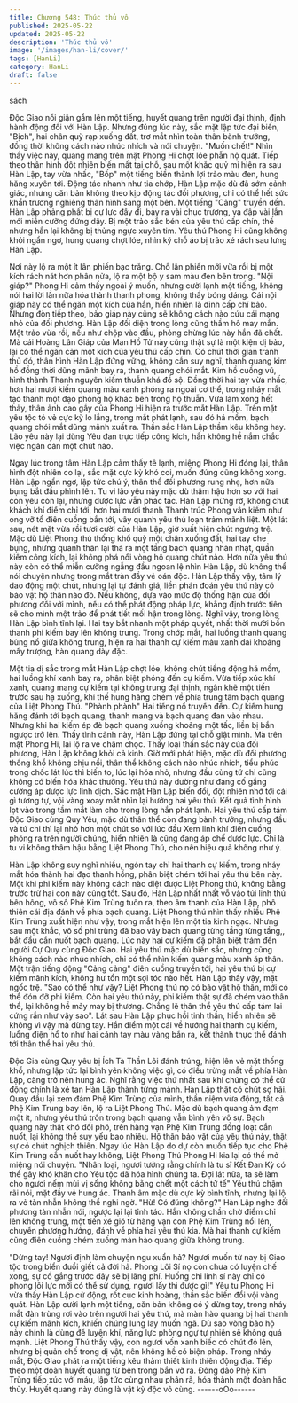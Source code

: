 ```yaml
---
title: Chương 548: Thúc thủ vô
published: 2025-05-22
updated: 2025-05-22
description: 'Thúc thủ vô'
image: '/images/han-li/cover/'
tags: [HanLi]
category: HanLi
draft: false
---
```


sách

Độc Giao nổi giận gầm lên một tiếng, huyết quang trên người đại
thịnh, định hành động đối với Hàn Lập.
Nhưng đúng lúc này, sắc mặt lập tức đại biến, "Bịch", hai chân
quỳ rạp xuống đất, trơ mắt nhìn toàn thân bành trướng, đồng thời
không cách nào nhúc nhích và nói chuyện.
"Muốn chết!"
Nhìn thấy việc này, quang mang trên mặt Phong Hi chợt lóe phẫn
nộ quát.
Tiếp theo thân hình đột nhiên biến mất tại chỗ, sau một khắc quỷ
mị hiện ra sau Hàn Lập, tay vừa nhấc, "Bốp" một tiếng biền thành
lợi trảo màu đen, hung hăng xuyên tới.
Động tác nhanh như tia chớp, Hàn Lập mặc dù đã sớm cảnh
giác, nhưng căn bản không theo kịp động tác đối phương, chỉ có
thể hết sức khẩn trương nghiêng thân hình sang một bên.
Một tiếng "Cảng" truyền đến.
Hàn Lập phảng phất bị cự lực đẩy đi, bay ra vài chục trượng, va
đập vài lần mới miễn cưỡng đứng dậy.
Bị một trảo sắc bén của yêu thú cấp chín, thế nhưng hắn lại
không bị thủng ngực xuyên tim.
Yêu thú Phong Hi cũng không khỏi ngẩn ngơ, hung quang chợt
lóe, nhìn kỹ chỗ áo bị trảo xé rách sau lưng Hàn Lập.

Nơi này lộ ra một ít lân phiến bạc trắng. Chỗ lân phiến mới vừa rồi
bị một kích rách nát hơn phân nửa, lộ ra một bộ y sam màu đen
bên trong.
"Nội giáp?" Phong Hi cảm thấy ngoài ý muốn, nhưng cười lạnh
một tiếng, không nói hai lời lần nữa hóa thành thanh phong,
không thấy bóng dáng.
Cái nội giáp này có thể ngăn một kích của hắn, hiển nhiên là đỉnh
cấp chí bảo. Nhưng đòn tiếp theo, bảo giáp này cũng sẽ không
cách nào cứu cái mạng nhỏ của đối phương.
Hàn Lập đối diện trong lòng cũng thầm hô may mắn.
Một trảo vừa rồi, nếu như chộp vào đầu, phỏng chừng lúc này
hắn đã chết.
Mà cái Hoàng Lân Giáp của Man Hồ Tử này cũng thật sự là một
kiện dị bảo, lại có thể ngăn cản một kích của yêu thú cấp chín.
Có chút thời gian tranh thủ đó, thân hình Hàn Lập đứng vững,
không cần suy nghĩ, thanh quang kim hồ đồng thời dũng mãnh
bay ra, thanh quang chói mắt. Kim hồ cuồng vũ, hình thành Thanh
nguyên kiếm thuẫn khá đồ sộ.
Đồng thời hai tay vừa nhấc, hơn hai mươi kiếm quang màu xanh
phóng ra ngoài cơ thể, trong nháy mắt tạo thành một đạo phòng
hộ khác bên trong hộ thuẫn.
Vừa làm xong hết thảy, thân ảnh cao gầy của Phong Hi hiện ra
trước mắt Hàn Lập.
Trên mặt yêu tộc tỏ vẻ cực kỳ lo lắng, trong mắt phát lạnh, sau đó
há mồm, bạch quang chói mắt dũng mãnh xuất ra.
Thần sắc Hàn Lập thầm kêu không hay.
Lão yêu này lại dùng Yêu đan trực tiếp công kích, hắn không hề
nắm chắc việc ngăn cản một chút nào.

Ngay lúc trong tâm Hàn Lập cảm thấy tê lạnh, miệng Phong Hi
đóng lại, thân hình đột nhiên co lại, sắc mặt cực kỳ khó coi, muốn
đứng cũng không xong.
Hàn Lập ngẩn ngơ, lập tức chú ý, thân thể đối phương rung nhẹ,
hơn nữa bụng bắt đầu phình lên.
Tu vi lão yêu này mặc dù thâm hậu hơn so với hai con yêu còn
lại, nhưng dược lực vẫn phác tác.
Hàn Lập mừng rỡ, không chút khách khí điểm chỉ tới, hơn hai
mươi thanh Thanh trúc Phong vân kiếm như ong vỡ tổ điên
cuồng bắn tới, vây quanh yêu thú loạn trảm mãnh liệt.
Một lát sau, nét mặt vừa rồi tươi cười của Hàn Lập, giờ xuất hiện
chút ngưng trệ.
Mặc dù Liệt Phong thú thống khổ quỳ một chân xuống đất, hai tay
che bụng, nhưng quanh thân lại thả ra một tầng bạch quang nhàn
nhạt, quần kiềm công kích, lại không phá nổi vòng hộ quang chút
nào.
Hơn nữa yêu thú này còn có thể miễn cưỡng ngẫng đầu ngoan lệ
nhìn Hàn Lập, dù không thể nói chuyện nhưng trong mắt tràn đầy
vẻ oán độc.
Hàn Lập thấy vậy, tâm lý dao động một chút, nhưng lại tự đánh
giá, liền phán đoán yêu thú này có bảo vật hộ thân nào đó.
Nếu không, dựa vào mức độ thống hận của đối phương đối với
mình, nếu có thể phát động pháp lực, khẳng định trước tiên sẽ
cho mình một trảo để phát tiết mối hận trong lòng.
Nghĩ vậy, trong lòng Hàn Lập bình tĩnh lại. Hai tay bắt nhanh một
pháp quyết, nhất thời mười bốn thanh phi kiếm bay lên không
trung.
Trong chớp mắt, hai luồng thanh quang bùng nổ giữa không
trung, hiện ra hai thanh cự kiếm màu xanh dài khoảng mấy
trượng, hàn quang dày đặc.

Một tia dị sắc trong mắt Hàn Lập chợt lóe, không chút tiếng động
há mồm, hai luồng khí xanh bay ra, phân biệt phóng đến cự kiếm.
Vừa tiếp xúc khí xanh, quang mang cự kiếm tại không trung đại
thịnh, ngân khẽ một tiến trước sau hạ xuống, khí thế hung hăng
chém về phía trung tâm bạch quang của Liệt Phong Thú.
"Phành phành" Hai tiếng nổ truyền đến.
Cự kiếm hung hăng đánh tới bạch quang, thanh mang và bạch
quang đan vào nhau. Nhưng khi hai kiếm ép đè bạch quang
xuống khoảng một tấc, liền bị bắn ngược trở lên.
Thấy tình cảnh này, Hàn Lập đứng tại chỗ giật mình.
Mà trên mặt Phong Hi, lại lộ ra vẻ châm chọc.
Thấy loại thần sắc này của đối phương, Hàn Lập không khỏi cả
kinh. Giờ mới phát hiện, mặc dù đối phương thống khổ không
chịu nổi, thân thể không cách nào nhúc nhích, tiểu phúc trong
chốc lát lúc thì biến to, lúc lại hóa nhỏ, nhưng đầu cùng tứ chi
cũng không có biến hóa khác thường.
Yêu thú này dường như đang cố gắng cường áp dược lực linh
dịch.
Sắc mặt Hàn Lập biến đổi, đột nhiên nhớ tới cái gì tương tự, vội
vàng xoay mắt nhìn lại hướng hai yêu thú.
Kết quả tình hình lọt vào trong tầm mắt làm cho trong lòng hắn
phát lạnh.
Hai yêu thú cấp tám Độc Giao cùng Quy Yêu, mặc dù thân thể
còn đang bành trướng, nhưng đầu và tứ chi thì lại nhỏ hơn một
chút so với lúc đầu
Xem linh khí điên cuồng phóng ra trên người chúng, hiển nhiên là
cũng đang áp chế dược lực. Chỉ là tu vi không thâm hậu bằng Liệt
Phong Thú, cho nên hiệu quả không như ý.

Hàn Lập không suy nghĩ nhiều, ngón tay chỉ hai thanh cự kiếm,
trong nháy mắt hóa thành hai đạo thanh hồng, phân biệt chém tới
hai yêu thú bên này.
Một khi phi kiếm này không cách nào diệt được Liệt Phong thú,
không bằng trước trừ hai con này cũng tốt.
Sau đó, Hàn Lập nhất nhất vỗ vào túi linh thú bên hông, vô số
Phệ Kim Trùng tuôn ra, theo âm thanh của Hàn Lập, phô thiên cái
địa đánh về phía bạch quang.
Liệt Phong thú nhìn thấy nhiều Phệ Kim Trùng xuất hiện như vậy,
trong mắt hiện lên một tia kinh ngạc.
Nhưng sau một khắc, vô số phi trùng đã bao vây bạch quang
từng tầng từng tầng,, bắt đầu cắn nuốt bạch quang.
Lúc này hai cự kiếm đã phân biệt trảm đến người Cự Quy cùng
Độc Giao.
Hai yêu thú mặc dù biến sắc, nhưng cũng không cách nào nhúc
nhích, chỉ có thể nhìn kiếm quang màu xanh áp thân.
Một trận tiếng động "Cảng cảng" điên cuồng truyền tới, hai yêu
thú bị cự kiếm mãnh kích, không hư tổn một sợi tóc nào hết.
Hàn Lập thấy vậy, mặt ngốc trệ.
"Sao có thể như vậy? Liệt Phong thú nọ có bảo vật hộ thân, mới
có thể đón đỡ phi kiếm. Còn hai yêu thú này, phi kiếm thật sự đã
chém vào thân thể, lại không hề mảy may bị thương. Chẳng lẽ
thân thể yêu thú cấp tám lại cứng rắn như vậy sao".
Lát sau Hàn Lập phục hồi tinh thần, hiển nhiên sẽ không vì vậy
mà dừng tay.
Hắn điểm một cái về hướng hai thanh cự kiếm, luồng điện hồ to
như hai cánh tay màu vàng bắn ra, kết thành thực thể đánh tới
thân thể hai yêu thú.

Độc Gia cùng Quy yêu bị Ích Tà Thần Lôi đánh trúng, hiện lên vẻ
mặt thống khổ, nhưng lập tức lại bình yên không việc gì, có điều
trừng mắt về phía Hàn Lập, càng trở nên hung ác.
Nghĩ rằng việc thứ nhất sau khi chúng có thể cử động chính là xé
tan Hàn Lập thành từng mảnh.
Hàn Lập thật có chút sợ hãi.
Quay đầu lại xem đám Phệ Kim Trùng của mình, thần niệm vừa
động, tất cả Phệ Kim Trung bay lên, lộ ra Liệt Phong Thú.
Mặc dù bạch quang ảm đạm một ít, nhưng yêu thú trốn trong
bạch quang vẫn bình yên vô sự. Bạch quang này thật khó đối
phó, trên hàng vạn Phệ Kim Trùng đồng loạt cắn nuốt, lại không
thể suy yếu bao nhiêu.
Hộ thân bảo vật của yêu thú này, thật sự có chút nghịch thiên.
Ngay lúc Hàn Lập do dự còn muốn tiếp tục cho Phệ Kim Trùng
cắn nuốt hay không, Liệt Phong Thú Phong Hi kia lại có thể mở
miệng nói chuyện.
"Nhân loại, ngươi tưởng rằng chính là tu sĩ Kết Đan Kỳ có thể gây
khó khăn cho Yêu tộc đã hóa hình chúng ta. Đợi lát nữa, ta sẽ làm
cho ngươi nếm mùi vị sống không bằng chết một cách tử tế" Yêu
thú chậm rãi nói, mặt đầy vẻ hung ác. Thanh âm mặc dù cực kỳ
bình tĩnh, nhưng lại lộ ra vẻ tàn nhẫn không thể nghi ngờ.
"Hừ! Có đúng không?" Hàn Lập nghe đối phương tàn nhẫn nói,
ngược lại lại tỉnh táo.
Hắn không chần chờ điểm chỉ lên không trung, một tiến xé gió từ
hàng vạn con Phệ Kim Trùng nổi lên, chuyển phương hướng,
đánh về phía hai yêu thú kia.
Mà hai thanh cự kiếm cũng điên cuồng chém xuống màn hào
quang giữa không trung.

"Dừng tay! Ngươi định làm chuyện ngu xuẩn hả? Ngươi muốn từ
nay bị Giao tộc trong biển đuổi giết cả đời hả. Phong Lôi Sí nọ
còn chưa có luyện chế xong, sự cố gắng trước đây sẽ bị lãng phí.
Huống chi linh sí này chỉ có phong lôi lực mới có thể sử dụng,
ngươi lấy thì được gì!" Yêu tu Phong Hi vừa thấy Hàn Lập cử
động, rốt cục kinh hoàng, thần sắc biến đổi vội vàng quát.
Hàn Lập cười lạnh một tiếng, căn bản không có ý dừng tay, trong
nháy mắt đàn trùng rơi vào trên người hai yêu thú, mà màn hào
quang bị hai thanh cự kiếm mãnh kích, khiến chúng lung lay
muốn ngã.
Dù sao vòng bảo hộ này chính là dùng để luyện khí, năng lực
phòng ngự tự nhiên sẽ không quá mạnh.
Liệt Phong Thú thấy vậy, con ngươi vốn xanh biếc có chút đỏ lên,
nhưng bị quản chế trong dị vật, nên không hề có biện pháp.
Trong nháy mắt, Độc Giao phát ra một tiếng kêu thảm thiết kinh
thiên động địa.
Tiếp theo một đoàn huyết quang từ bên trong bắn vỡ ra. Đông
đảo Phệ Kim Trùng tiếp xúc với máu, lập tức cùng nhau phân rã,
hóa thành một đoàn hắc thủy.
Huyết quang này đúng là vật kỳ độc vô cùng.
------oOo------
